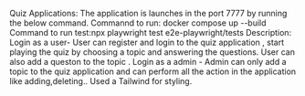 Quiz Applications:
The application is launches in the port 7777 by running the below command.
Commannd to run: docker compose up --build
Command to run test:npx playwright test e2e-playwright/tests
Description:
Login as a user- User can register and login to the quiz application , start playing the quiz by choosing a topic and answering the questions. User can also add a queston to the topic .
Login as a admin - Admin can only add a topic to the quiz application and can perform all the action in the application like adding,deleting..
Used a Tailwind for styling.
